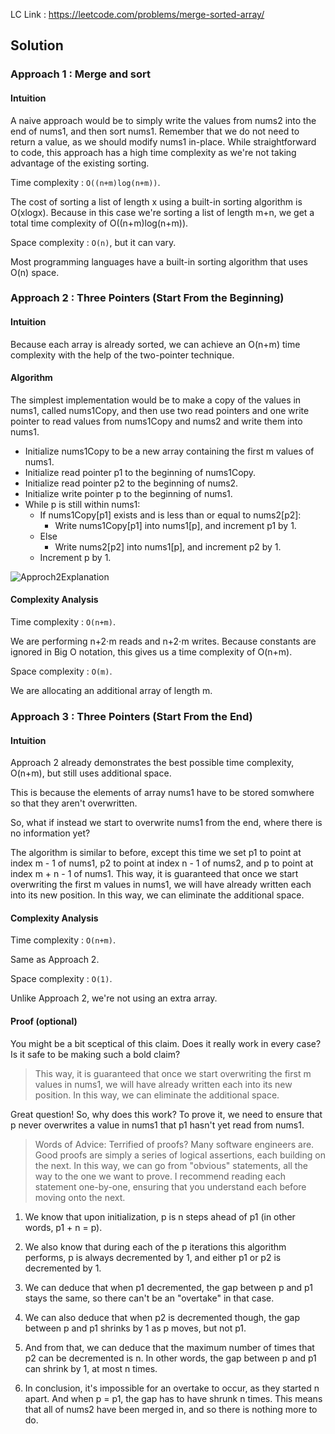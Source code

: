LC Link : https://leetcode.com/problems/merge-sorted-array/

## Solution
### Approach 1 : Merge and sort

#### Intuition

A naive approach would be to simply write the values from nums2 into the end of nums1, and then sort nums1. 
Remember that we do not need to return a value, as we should modify nums1 in-place. 
While straightforward to code, this approach has a high time complexity as we're not taking advantage of the existing sorting.

Time complexity : ``` O((n+m)log(n+m)) ```.

The cost of sorting a list of length x using a built-in sorting algorithm is O(xlogx). Because in this case we're sorting a list of length m+n, we get a total time complexity of O((n+m)log(n+m)).

Space complexity : ``` O(n) ```, but it can vary.

Most programming languages have a built-in sorting algorithm that uses O(n) space.

### Approach 2 : Three Pointers (Start From the Beginning)

#### Intuition

Because each array is already sorted, we can achieve an O(n+m) time complexity with the help of the two-pointer technique.

#### Algorithm

The simplest implementation would be to make a copy of the values in nums1, called nums1Copy, and then use two read pointers and one write pointer to read values from nums1Copy and nums2 and write them into nums1.

- Initialize nums1Copy to be a new array containing the first m values of nums1.
- Initialize read pointer p1 to the beginning of nums1Copy.
- Initialize read pointer p2 to the beginning of nums2.
- Initialize write pointer p to the beginning of nums1.
- While p is still within nums1:
    - If nums1Copy[p1] exists and is less than or equal to nums2[p2]:
      - Write nums1Copy[p1] into nums1[p], and increment p1 by 1.
    - Else
      - Write nums2[p2] into nums1[p], and increment p2 by 1.
    - Increment p by 1.

![Approch2Explanation](https://leetcode.com/problems/merge-sorted-array/Figures/88/88_beginning.png)

#### Complexity Analysis

Time complexity : ``` O(n+m) ```.

We are performing n+2⋅m reads and n+2⋅m writes. Because constants are ignored in Big O notation, this gives us a time complexity of O(n+m).

Space complexity : ``` O(m) ```.

We are allocating an additional array of length m.

### Approach 3 : Three Pointers (Start From the End)
#### Intuition

Approach 2 already demonstrates the best possible time complexity, O(n+m), but still uses additional space. 

This is because the elements of array nums1 have to be stored somwhere so that they aren't overwritten.

So, what if instead we start to overwrite nums1 from the end, where there is no information yet?

The algorithm is similar to before, except this time we set p1 to point at index m - 1 of nums1, p2 to point at index n - 1 of nums2, and p to point at index m + n - 1 of nums1. This way, it is guaranteed that once we start overwriting the first m values in nums1, we will have already written each into its new position. In this way, we can eliminate the additional space.

#### Complexity Analysis

Time complexity : ``` O(n+m) ```.

Same as Approach 2.

Space complexity : ``` O(1) ```.

Unlike Approach 2, we're not using an extra array.

####  Proof (optional)

You might be a bit sceptical of this claim. Does it really work in every case? Is it safe to be making such a bold claim?

> This way, it is guaranteed that once we start overwriting the first m values in nums1, we will have already written each into its new position. 
> In this way, we can eliminate the additional space.

Great question! So, why does this work? To prove it, we need to ensure that p never overwrites a value in nums1 that p1 hasn't yet read from nums1.

> Words of Advice: Terrified of proofs? Many software engineers are. Good proofs are simply a series of logical assertions, each building on the next. 
> In this way, we can go from "obvious" statements, all the way to the one we want to prove.
> I recommend reading each statement one-by-one, ensuring that you understand each before moving onto the next.

1. We know that upon initialization, p is n steps ahead of p1 (in other words, p1 + n = p).

1. We also know that during each of the p iterations this algorithm performs, p is always decremented by 1, and either p1 or p2 is decremented by 1.

1. We can deduce that when p1 decremented, the gap between p and p1 stays the same, so there can't be an "overtake" in that case.

1. We can also deduce that when p2 is decremented though, the gap between p and p1 shrinks by 1 as p moves, but not p1.

1. And from that, we can deduce that the maximum number of times that p2 can be decremented is n. In other words, the gap between p and p1 can shrink by 1, at most n times.

1. In conclusion, it's impossible for an overtake to occur, as they started n apart. And when p = p1, the gap has to have shrunk n times. This means that all of nums2 have been merged in, and so there is nothing more to do.
